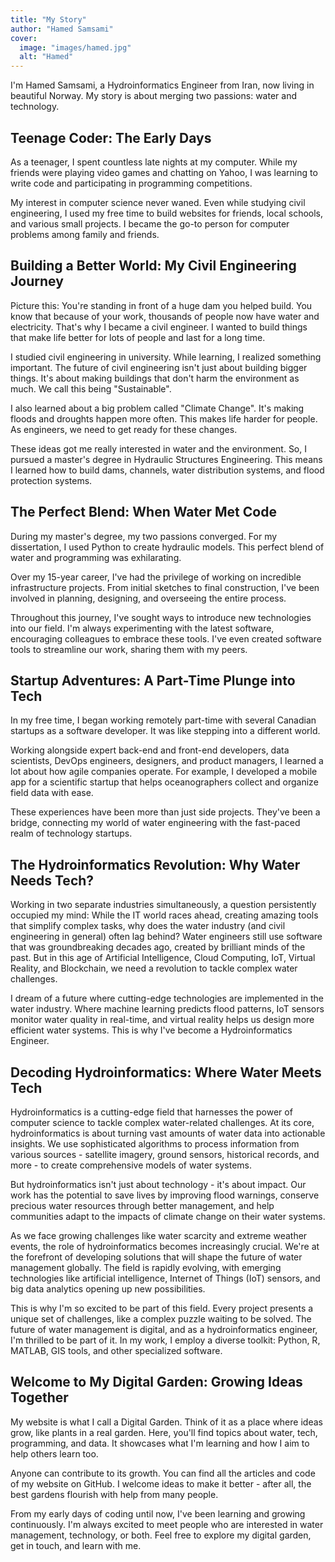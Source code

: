 ```yaml
---
title: "My Story"
author: "Hamed Samsami"
cover:
  image: "images/hamed.jpg"
  alt: "Hamed"
---
```


I'm Hamed Samsami, a Hydroinformatics Engineer from Iran, now living in beautiful Norway. My story is about merging two passions: water and technology.

## Teenage Coder: The Early Days

As a teenager, I spent countless late nights at my computer. While my friends were playing video games and chatting on Yahoo, I was learning to write code and participating in programming competitions.

My interest in computer science never waned. Even while studying civil engineering, I used my free time to build websites for friends, local schools, and various small projects. I became the go-to person for computer problems among family and friends.

## Building a Better World: My Civil Engineering Journey

Picture this: You're standing in front of a huge dam you helped build. You know that because of your work, thousands of people now have water and electricity. That's why I became a civil engineer. I wanted to build things that make life better for lots of people and last for a long time.

I studied civil engineering in university. While learning, I realized something important. The future of civil engineering isn't just about building bigger things. It's about making buildings that don't harm the environment as much. We call this being "Sustainable".

I also learned about a big problem called "Climate Change". It's making floods and droughts happen more often. This makes life harder for people. As engineers, we need to get ready for these changes.

These ideas got me really interested in water and the environment. So, I pursued a master's degree in Hydraulic Structures Engineering. This means I learned how to build dams, channels, water distribution systems, and flood protection systems.

## The Perfect Blend: When Water Met Code

During my master's degree, my two passions converged. For my dissertation, I used Python to create hydraulic models. This perfect blend of water and programming was exhilarating.

Over my 15-year career, I've had the privilege of working on incredible infrastructure projects. From initial sketches to final construction, I've been involved in planning, designing, and overseeing the entire process.

Throughout this journey, I've sought ways to introduce new technologies into our field. I'm always experimenting with the latest software, encouraging colleagues to embrace these tools. I've even created software tools to streamline our work, sharing them with my peers.

## Startup Adventures: A Part-Time Plunge into Tech

In my free time, I began working remotely part-time with several Canadian startups as a software developer. It was like stepping into a different world.

Working alongside expert back-end and front-end developers, data scientists, DevOps engineers, designers, and product managers, I learned a lot about how agile companies operate. For example, I developed a mobile app for a scientific startup that helps oceanographers collect and organize field data with ease.

These experiences have been more than just side projects. They've been a bridge, connecting my world of water engineering with the fast-paced realm of technology startups.

## The Hydroinformatics Revolution: Why Water Needs Tech?

Working in two separate industries simultaneously, a question persistently occupied my mind: While the IT world races ahead, creating amazing tools that simplify complex tasks, why does the water industry (and civil engineering in general) often lag behind?
Water engineers still use software that was groundbreaking decades ago, created by brilliant minds of the past. But in this age of Artificial Intelligence, Cloud Computing, IoT, Virtual Reality, and Blockchain, we need a revolution to tackle complex water challenges.

I dream of a future where cutting-edge technologies are implemented in the water industry. Where machine learning predicts flood patterns, IoT sensors monitor water quality in real-time, and virtual reality helps us design more efficient water systems. This is why I've become a Hydroinformatics Engineer.

## Decoding Hydroinformatics: Where Water Meets Tech

Hydroinformatics is a cutting-edge field that harnesses the power of computer science to tackle complex water-related challenges.
At its core, hydroinformatics is about turning vast amounts of water data into actionable insights. We use sophisticated algorithms to process information from various sources - satellite imagery, ground sensors, historical records, and more - to create comprehensive models of water systems.

But hydroinformatics isn't just about technology - it's about impact. Our work has the potential to save lives by improving flood warnings, conserve precious water resources through better management, and help communities adapt to the impacts of climate change on their water systems.

As we face growing challenges like water scarcity and extreme weather events, the role of hydroinformatics becomes increasingly crucial. We're at the forefront of developing solutions that will shape the future of water management globally.
The field is rapidly evolving, with emerging technologies like artificial intelligence, Internet of Things (IoT) sensors, and big data analytics opening up new possibilities.

This is why I'm so excited to be part of this field. Every project presents a unique set of challenges, like a complex puzzle waiting to be solved. The future of water management is digital, and as a hydroinformatics engineer, I'm thrilled to be part of it. In my work, I employ a diverse toolkit: Python, R, MATLAB, GIS tools, and other specialized software.

## Welcome to My Digital Garden: Growing Ideas Together

My website is what I call a Digital Garden. Think of it as a place where ideas grow, like plants in a real garden. Here, you'll find topics about water, tech, programming, and data. It showcases what I'm learning and how I aim to help others learn too.

Anyone can contribute to its growth. You can find all the articles and code of my website on GitHub. I welcome ideas to make it better - after all, the best gardens flourish with help from many people.

From my early days of coding until now, I've been learning and growing continuously. I'm always excited to meet people who are interested in water management, technology, or both. Feel free to explore my digital garden, get in touch, and learn with me.
